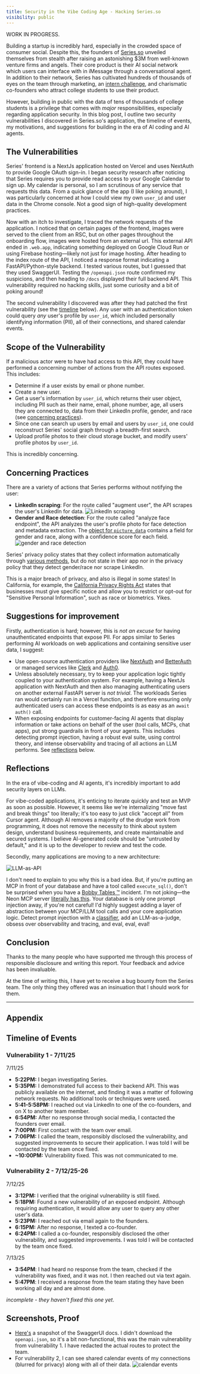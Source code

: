 ```yaml
---
title: Security in the Vibe Coding Age - Hacking Series.so
visibility: public
---
```


WORK IN PROGRESS.

Building a startup is incredibly hard, especially in the crowded space of consumer social. Despite this, the founders of [Series.so](https://series.so) unveiled themselves from stealth after
raising an astonishing $3M from well-known venture firms and angels. Their core product is their AI social network which users can interface with in iMessage through a
conversational agent. In addition to their network, Series has cultivated hundreds of thousands of eyes on the team through marketing, an
[intern challenge](https://www.linkedin.com/posts/nathaneo-johnson-86aa4a253_introducing-the-series-a-2-week-reality-activity-7344360830127292416-t92R), and
charismatic co-founders who attract college students to use their product.

However, building in public with the data of tens of thousands of college students is a privilege that comes with _major_ responsibilities, especially regarding
application security. In this blog post, I outline two security vulnerabilities I discovered in Series.so's application, the timeline of events, my motivations,
and suggestions for building in the era of AI coding and AI agents.

## The Vulnerabilities

Series' frontend is a NextJs application hosted on Vercel and uses NextAuth to provide Google OAuth sign-in. I began security research after noticing that Series requires you to
provide read access to your Google Calendar to sign up. My calendar is personal, so I am scrutinous of any service that requests this data. From a quick glance of the app (I like poking around), I was particularly concerned
at how I could view my own `user_id` and user data in the Chrome console. Not a good sign of high-quality development practices.

Now with an itch to investigate, I traced the network requests of the application. I noticed that on certain pages of the frontend, images were served to the client from an RSC, but on other pages throughout
the onboarding flow, images were hosted from an external url. This external API ended in `.web.app`, indicating something deployed on Google Cloud Run or using Firebase hosting—likely not just for image hosting. After heading
to the index route of the API, I noticed a response format indicating a FastAPI/Python-style backend. I tested various routes, but I guessed that they used SwaggerUI. Testing the `/openapi.json` route confirmed my suspicions, and then heading to `/docs` displayed their full backend API. This vulnerability required no hacking skills, just some curiosity and a bit of poking around!

The second vulnerability I discovered was after they had patched the first vulnerability (see the [timeline](#appendix---timeline-of-events) below). Any user with an authentication token could query
_any_ user's profile by `user_id`, which included personally identifying information (PII), all of their connections, and shared calendar events.

## Scope of the Vulnerability

If a malicious actor were to have had access to this API, they could have performed a concerning number of actions from the API routes exposed. This includes:

- Determine if a user exists by email or phone number.
- Create a new user.
- Get a user's information by `user_id`, which returns their user object, including PII such as their name, email, phone number,
  age, all users they are connected to, data from their LinkedIn profile, gender, and race (see [concerning practices](#concerning-practices)).
- Since one can search up users by email and users by `user_id`, one could reconstruct Series' social graph through a breadth-first search.
- Upload profile photos to their cloud storage bucket, and modify users' profile photos by `user_id`.

This is incredibly concerning.

## Concerning Practices

There are a variety of actions that Series performs without notifying the user:

- **LinkedIn scraping**: For the route called "augment user", the API scrapes the user's LinkedIn for data.
  ![LinkedIn scraping](/linkedin-scrape.png)
- **Gender and Race detection**: For the route called "analyze face endpoint", the API analyzes the user's profile photo for face detection and metadata extraction. The
  [object for `picture_data`](https://gist.github.com/charliemeyer2000/2114dca872fa1903b349be670c48eb25) contains a field for gender and race, along with a confidence score for each field.
  ![gender and race detection](/analyze-face.png)

Series' privacy policy states that they collect information automatically through [various methods](https://www.series.so/privacy#:~:text=We%20collect%20personal%20information%20from%20you%20in%20the%20following%20ways%3A), but do not state in their app nor in the privacy policy that they detect gender/race nor scrape LinkedIn.

This is a major breach of privacy, and also is illegal in some states! In California, for example, the [California Privacy Rights Act](https://www.caprivacy.org/cpra-exec-summary/) states that businesses must give specific notice and allow you to restrict or opt-out for "Sensitive Personal Information", such as race or biometrics. Yikes.

## Suggestions for improvement

Firstly, authentication is hard; however, this is _not an excuse_ for having unauthenticated endpoints that expose PII. For apps similar to Series performing AI workloads on web applications and
containing sensitive user data, I suggest:

- Use open-source authentication providers like [NextAuth](https://next-auth.js.org/) and [BetterAuth](https://www.better-auth.com/) or managed services like [Clerk](https://clerk.com)
  and [Auth0](https://auth0.com).
- Unless absolutely necessary, try to keep your application logic tightly coupled to your authentication system. For example, having a NextJs application with NextAuth and then also managing
  authenticating users on another external FastAPI server is _not trivial_. The workloads Series ran would certainly run in a Vercel function, and therefore ensuring only authenticated users can access these endpoints is as easy as an `await auth()` call.
- When exposing endpoints for customer-facing AI agents that display information or take actions on behalf of the user (tool calls, MCPs, chat apps), put strong guardrails in front of your agents. This includes detecting prompt injection, having a robust eval suite, using control theory, and intense observability and tracing of all actions an LLM performs. See [reflections](#reflections) below.

## Reflections

In the era of vibe-coding and AI agents, it's incredibly important to add security layers on LLMs.

For vibe-coded applications, it's enticing to iterate quickly and test an MVP as soon as possible. However, it seems like we're internalizing
"move fast and break things" too literally; it's too easy to just click "accept all" from Cursor agent. Although AI removes a majority of the drudge work from programming, it does not remove the necessity to think about system design, understand business requirements, and create maintainable and secured systems. I believe AI-generated code should be "untrusted by default," and it is up to the developer to review and test the code.

Secondly, many applications are moving to a new architecture:

![LLM-as-API](/frontend-llm-db.png)

I don't need to explain to you why this is a bad idea. But, if you're putting an MCP in front of your database and have a tool called `execute_sql()`, don't be surprised when you have a [Bobby Tables &trade;](https://xkcd.com/327/) incident. I'm not joking—the Neon MCP server [literally has this](https://github.com/neondatabase-labs/mcp-server-neon/blob/main/src/tools/tools.ts#L85). Your database is only one prompt injection away, if you're not careful! I'd highly suggest adding a layer of abstraction between your MCP/LLM tool calls and your core application logic. Detect prompt injection with a [classifier](https://huggingface.co/protectai/deberta-v3-base-prompt-injection-v2?text=I+like+you.+I+love+you), add an LLM-as-a-judge, obsess over observability and tracing, and eval, eval, eval!

## Conclusion

Thanks to the many people who have supported me through this process of responsible disclosure and writing this report. Your feedback and advice has been invaluable.

At the time of writing this, I have yet to receive a bug bounty from the Series team. The only thing they offered was an insinuation that I should work for them.

---

## Appendix

## Timeline of Events

### Vulnerability 1 - 7/11/25

7/11/25

- **5:22PM:** I began investigating Series.
- **5:35PM:** I demonstrated full access to their backend API. This was publicly available on the internet, and finding it was a matter of following network requests. No additional tools or techniques
  were used.
- **5:41-5:58PM:** I reached out via LinkedIn to one of the co-founders, and on X to another team member.
- **6:54PM:** After no response through social media, I contacted the founders over email.
- **7:00PM:** First contact with the team over email.
- **7:06PM:** I called the team, responsibly disclosed the vulnerability, and suggested improvements to secure their application. I was told I will be contacted by the team once fixed.
- **~10:00PM:** Vulnerability fixed. This was not communicated to me.

### Vulnerability 2 - 7/12/25-26

7/12/25

- **3:12PM:** I verified that the original vulnerability is still fixed.
- **5:18PM:** Found a new vulnerability of an exposed endpoint. Although requiring authentication, it would allow any user to query any other user's data.
- **5:23PM:** I reached out via email again to the founders.
- **6:15PM:** After no response, I texted a co-founder.
- **6:24PM:** I called a co-founder, responsibly disclosed the other vulnerability, and suggested improvements. I was told I will be contacted by the team once fixed.

7/13/25

- **3:54PM**: I had heard no response from the team, checked if the vulnerability was fixed, and it was not. I then reached out via text again.
- **5:47PM**: I received a response from the team stating they have been working all day and are almost done.

_incomplete - they haven't fixed this one yet_.

## Screenshots, Proof

- [Here's](https://series-swagger-docs.vercel.app/) a snapshot of the SwaggerUI docs. I didn't download the `openapi.json`, so it's a bit non-functional, this was the main vulnerability from vulnerability 1. I have redacted the actual routes to protect the team.
- For vulnerability 2, I can see shared calendar events of my connections (blurred for privacy) along with all of their data.
  ![calendar events](/calendar-events.png)
